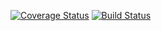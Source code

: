 [![Coverage Status](https://coveralls.io/repos/github/dcDalin/phoneGen/badge.svg?branch=develop)](https://coveralls.io/github/dcDalin/phoneGen?branch=develop) [![Build Status](https://travis-ci.org/dcDalin/phoneGen.svg?branch=master)](https://travis-ci.org/dcDalin/phoneGen)
